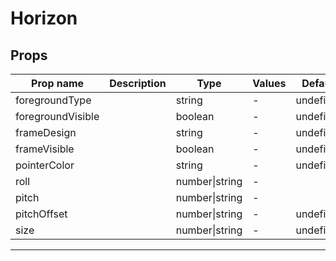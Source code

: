 # Horizon

## Props

| Prop name         | Description | Type           | Values | Default   |
| ----------------- | ----------- | -------------- | ------ | --------- |
| foregroundType    |             | string         | -      | undefined |
| foregroundVisible |             | boolean        | -      | undefined |
| frameDesign       |             | string         | -      | undefined |
| frameVisible      |             | boolean        | -      | undefined |
| pointerColor      |             | string         | -      | undefined |
| roll              |             | number\|string | -      |           |
| pitch             |             | number\|string | -      |           |
| pitchOffset       |             | number\|string | -      | undefined |
| size              |             | number\|string | -      | undefined |

---
